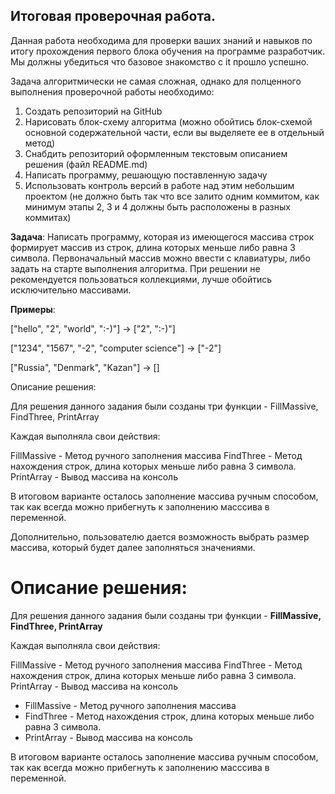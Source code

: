 ## Итоговая проверочная работа.

Данная работа необходима для проверки ваших знаний и навыков по итогу прохождения первого блока обучения на программе разработчик. Мы должны убедиться что базовое знакомство с it прошло успешно.

Задача алгоритмически не самая сложная, однако для полценного выполнения проверочной работы необходимо:
1. Создать репозиторий на GitHub
2. Нарисовать блок-схему алгоритма (можно обойтись блок-схемой основной содержательной части, если вы выделяете ее в отдельный метод)
3. Снабдить репозиторий оформленным текстовым описанием решения (файл README.md)
4. Написать программу, решающую поставленную задачу
5. Использовать контроль версий в работе над этим небольшим проектом (не должно быть так что все залито одним коммитом, как минимум этапы 2, 3 и 4 должны быть расположены в разных коммитах)

**Задача**: Написать программу, которая из имеющегося массива строк формирует массив из строк, длина которых меньше либо равна 3 символа. Первоначальный массив можно ввести с клавиатуры, либо задать на старте выполнения алгоритма. При решении не рекомендуется пользоваться коллекциями, лучше обойтись исключительно массивами.

**Примеры**:

["hello", "2", "world", ":-)"] -> ["2", ":-)"]

["1234", "1567", "-2", "computer science"] -> ["-2"]

["Russia", "Denmark", "Kazan"] -> []




Описание решения:

Для решения данного задания были созданы три функции - FillMassive, FindThree, PrintArray

Каждая выполняла свои действия:

FillMassive - Метод ручного заполнения массива
FindThree -  Метод нахождения строк, длина которых меньше либо равна 3 символа.
PrintArray - Вывод массива на консоль 

В итоговом варианте осталось заполнение массива ручным способом, так как всегда можно прибегнуть к заполнению масссива в переменной.

Дополнительно, пользователю дается возможность выбрать размер массива, который будет далее заполняться значениями.
# Описание решения: 
Для решения данного задания были созданы три функции - **FillMassive, FindThree, PrintArray**

Каждая выполняла свои действия:

FillMassive - Метод ручного заполнения массива
FindThree -  Метод нахождения строк, длина которых меньше либо равна 3 символа.
PrintArray - Вывод массива на консоль 
* FillMassive - Метод ручного заполнения массива
* FindThree -  Метод нахождения строк, длина которых меньше либо равна 3 символа.
* PrintArray - Вывод массива на консоль 

В итоговом варианте осталось заполнение массива ручным способом, так как всегда можно прибегнуть к заполнению масссива в переменной.
